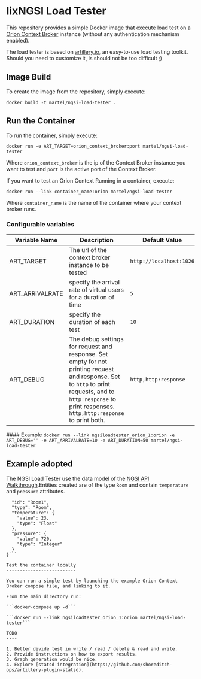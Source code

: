 lixNGSI Load Tester
================

This repository provides a simple Docker image that execute load test on a [Orion Context Broker](https://fiware-orion.readthedocs.io/en/master/) instance (without any authentication mechanism enabled).

The load tester is based on [artillery.io](https://artillery.io), an easy-to-use load testing toolkit. Should you need to customize it, is should not be too difficult ;)

Image Build
-----------
To create the image from the repository, simply execute:

```docker build -t martel/ngsi-load-tester .```

Run the Container
----------------
To run the container, simply execute:

```docker run -e ART_TARGET=orion_context_broker:port martel/ngsi-load-tester```

Where `orion_context_broker` is the ip of the Context Broker instance you want to test and `port` is the active port of the Context Broker.

If you want to test an Orion Context Running in a container, execute:

```docker run --link container_name:orion martel/ngsi-load-tester```

Where `container_name` is the name of the container where your context broker runs.

### Configurable variables

| Variable Name | Description | Default Value  |
| ------------- |-------------------| -----|
| ART_TARGET    | The url of the context broker instance to be tested | `http://localhost:1026` |
| ART_ARRIVALRATE | specify the arrival rate of virtual users for a duration of time     | `5` |
| ART_DURATION | specify the duration of each test      | `10` |
| ART_DEBUG | The debug settings for request and response. Set empty for not printing request and response. Set to `http` to print requests, and to `http:response` to print responses.  `http,http:response` to print both.  | `http,http:response` |

#### Example
```docker run --link ngsiloadtester_orion_1:orion -e ART_DEBUG='' -e ART_ARRIVALRATE=10 -e ART_DURATION=50 martel/ngsi-load-tester```


Example adopted
---------------

The NGSI Load Tester use the data model of the [NGSI API Walkthrough](https://fiware-orion.readthedocs.io/en/master/user/walkthrough_apiv2/index.html#entity-creation).Entities created are of the type `Room` and contain `temperature` and `pressure` attributes.

```{
  "id": "Room1",
  "type": "Room",
  "temperature": {
    "value": 23,
    "type": "Float"
  },
  "pressure": {
    "value": 720,
    "type": "Integer"
  }
}```

Test the container locally
--------------------------

You can run a simple test by launching the example Orion Context Broker compose file, and linking to it.

From the main directory run:

```docker-compose up -d```

```docker run --link ngsiloadtester_orion_1:orion martel/ngsi-load-tester```

TODO
----

1. Better divide test in write / read / delete & read and write.
2. Provide instructions on how to export results.
3. Graph generation would be nice.
4. Explore [statsd integration](https://github.com/shoreditch-ops/artillery-plugin-statsd).
